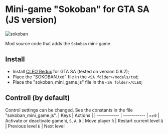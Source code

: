 # Mini-game "Sokoban" for GTA SA (JS version)
![sokoban](http://ru-script.3dn.ru/NO_DELETE/sokoban_vreview_JS.png)

Mod source code that adds the `Sokoban` mini-game.

## Install
- Install [CLEO Redux](https://github.com/cleolibrary/CLEO-Redux) for GTA SA (tested on version 0.8.2);
- Place the "SOKOBAN.txd" file in the `<SA folder>/models/txd`;
- Place the "sokoban_mini_game.js" file in the `<SA folder>/CLEO`;

## Controll (by default)
Control settings can be changed. See the constants in the file "sokoban_mini_game.js".
| Keys | Actions |
| ----------- | ----------- |
`=`+`0` | Activate or deactivate game
`W`, `S`, `A`, `D` | Move player
`R` | Restart current level
`Q` | Previous level
`E` | Next level
